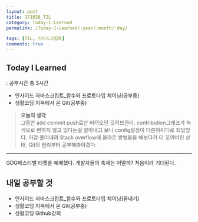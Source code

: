 ```yaml
---
layout: post
title: 171028_TIL
category: Today-I-Learned
permalink: /Today-I-Learned/:year/:month/:day/

tags: [TIL, 자바스크립트]
comments: true
---
```

## **Today I Learned**
: 공부시간 총 3시간
* 인사이드 자바스크립트_함수와 프로토타입 체이닝(공부중)
* 생활코딩 지옥에서 온 Git(공부중)


>**오늘의 생각**  
그동안 add commit push로만 버텨오던 깃허브관리. contribution그래프가 녹색으로 변하지 않고 있다는걸 알아내고 보니 config설정이 다른아이디로 되있었다. 이걸 풀어내려 Stack overflow에 올라온 방법들을 해보다가 더 꼬여버린 상태. Git의 원리부터 공부해봐야겠다.
---
GDG페스티벌 티켓을 예매했다. 개발자들의 축제는 어떨까? 처음이라 기대된다.

## **내일 공부할 것**
* 인사이드 자바스크립트_함수와 프로토타입 체이닝(끝내기)
* 생활코딩 지옥에서 온 Git(공부중)
* 생활코딩 Github강의

